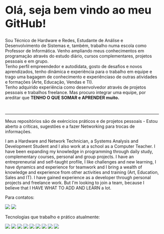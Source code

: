 <h1 style="font-size: 36px">Olá, seja bem vindo ao meu GitHub!</h1>

<p>Sou Técnico de Hardware e Redes, Estudante de Análise e Desenvolvimento de Sistemas e, também, trabalho numa escola como Professor de Informática. Venho ampliando meus conhecimentos em programação através do estudo diário, cursos complementares, projetos pessoais e em grupo. 
<br>
Tenho perfil empreendedor e autodidata, gosto de desafios e novos aprendizados, tenho dinâmica e experiência para o trabalho em equipe e trago uma bagagem de conhecimento e experiênciaso de outras atividades e formações (Arte, Educação, Vendas e TI). 
<br>
Tenho adquirido experiência como desenvolvedor através de projetos pessoais e trabalhos freelance. Mas procuro integrar uma equipe, por areditar que <b>TENHO O QUE SOMAR e APRENDER muito.</b></p>
<br>
<hr>
<p>Meus repositórios são de exércicios práticos e de projetos pessoais - Estou aberto a críticas, sugestões e a fazer Networking para trocas de informações.</p>

I am a Hardware and Network Technician, a Systems Analysis and Development Student and I also work at a school as a Computer Teacher. I have been expanding my knowledge in programming through daily study, complementary courses, personal and group projects.
I have an entrepreneurial and self-taught profile, I like challenges and new learning, I have dynamics and experience for teamwork and I bring a wealth of knowledge and experience from other activities and training (Art, Education, Sales and IT).
I have gained experience as a developer through personal projects and freelance work. But I'm looking to join a team, because I believe that I HAVE WHAT TO ADD AND LEARN a lot.

<p>Para contatos:</p>
<a href="https://www.linkedin.com/in/felipehelpnet/" target="_blank"><img src="https://img.shields.io/badge/LinkedIn-0077B5?style=for-the-badge&logo=linkedin&logoColor=white"></a>
<a href="https://discord.gg/TBbGYa8r" target="_blank"><img src="https://img.shields.io/badge/Discord-7289DA?style=for-the-badge&logo=discord&logoColor=white"></a>

<p>Tecnologias que trabalho e prático atualmente:</p>

<span><img src="https://img.shields.io/badge/Git-F05032?style=for-the-badge&logo=git&logoColor=white"></span>
<span><img src="https://img.shields.io/badge/JavaScript-323330?style=for-the-badge&logo=javascript&logoColor=F7DF1E"></span>
<span><img src="https://img.shields.io/badge/CSS3-1572B6?style=for-the-badge&logo=css3&logoColor=white"></span>
<span><img src="https://img.shields.io/badge/HTML5-E34F26?style=for-the-badge&logo=html5&logoColor=white"></span>
<span><img src="https://img.shields.io/badge/jQuery-0769AD?style=for-the-badge&logo=jquery&logoColor=white"></span>
<span><img src="https://img.shields.io/badge/Bootstrap-563D7C?style=for-the-badge&logo=bootstrap&logoColor=white"></span>
<span><img src="https://img.shields.io/badge/React-20232A?style=for-the-badge&logo=react&logoColor=61DAFB"></span>
<span><img src="https://img.shields.io/badge/Node.js-339933?style=for-the-badge&logo=nodedotjs&logoColor=white"></span>
<span><img src="https://img.shields.io/badge/MongoDB-white?style=for-the-badge&logo=mongodb&logoColor=4EA94B"></span>

